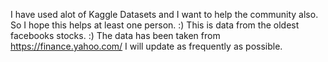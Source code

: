 I have used alot of Kaggle Datasets and I want to help the community also. So I hope this helps at least one person.
:)
This is data from the oldest facebooks stocks. :)
The data has been taken from https://finance.yahoo.com/
I will update as frequently as possible.

